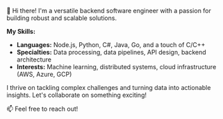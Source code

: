 👋 Hi there! I'm a versatile backend software engineer with a passion for building robust and scalable solutions. 

**My Skills:**

* **Languages:** Node.js, Python, C#, Java, Go, and a touch of C/C++
* **Specialties:** Data processing, data pipelines, API design, backend architecture
* **Interests:** Machine learning, distributed systems, cloud infrastructure (AWS, Azure, GCP)

I thrive on tackling complex challenges and turning data into actionable insights. Let's collaborate on something exciting! 

📫 Feel free to reach out!
